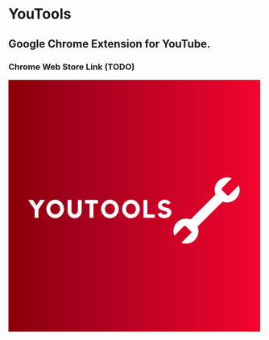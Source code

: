 # YouTools
## Google Chrome Extension for YouTube.

### Chrome Web Store Link (TODO)
![YouTools Large Logo](images/youtools-large.png)




